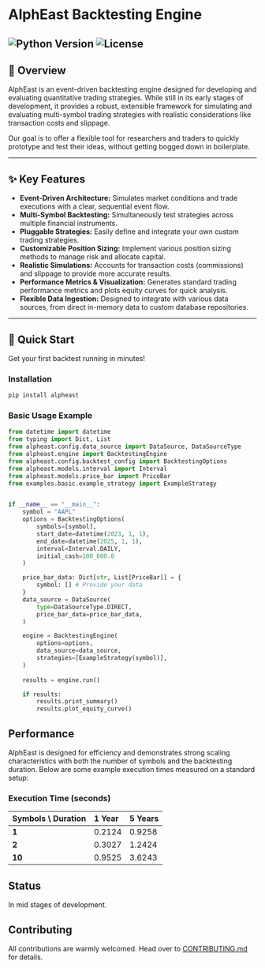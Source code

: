 # AlphEast Backtesting Engine

![Python Version](https://img.shields.io/badge/python-3.8%2B-blue.svg)
![License](https://img.shields.io/badge/license-MIT-green.svg)
---

## 🌟 Overview

AlphEast is an event-driven backtesting engine designed for developing and evaluating quantitative trading strategies. While still in its early stages of development, it provides a robust, extensible framework for simulating and evaluating multi-symbol trading strategies with realistic considerations like transaction costs and slippage.

Our goal is to offer a flexible tool for researchers and traders to quickly prototype and test their ideas, without getting bogged down in boilerplate.

---

## ✨ Key Features

* **Event-Driven Architecture:** Simulates market conditions and trade executions with a clear, sequential event flow.
* **Multi-Symbol Backtesting:** Simultaneously test strategies across multiple financial instruments.
* **Pluggable Strategies:** Easily define and integrate your own custom trading strategies.
* **Customizable Position Sizing:** Implement various position sizing methods to manage risk and allocate capital.
* **Realistic Simulations:** Accounts for transaction costs (commissions) and slippage to provide more accurate results.
* **Performance Metrics & Visualization:** Generates standard trading performance metrics and plots equity curves for quick analysis.
* **Flexible Data Ingestion:** Designed to integrate with various data sources, from direct in-memory data to custom database repositories.

---

## 🚀 Quick Start

Get your first backtest running in minutes!

### Installation

```bash
pip install alpheast
```

### Basic Usage Example

```python
from datetime import datetime
from typing import Dict, List
from alpheast.config.data_source import DataSource, DataSourceType
from alpheast.engine import BacktestingEngine
from alpheast.config.backtest_config import BacktestingOptions
from alpheast.models.interval import Interval
from alpheast.models.price_bar import PriceBar
from examples.basic.example_strategy import ExampleStrategy


if __name__ == "__main__":
    symbol = "AAPL"
    options = BacktestingOptions(
        symbols=[symbol],
        start_date=datetime(2023, 1, 1),
        end_date=datetime(2025, 1, 1),
        interval=Interval.DAILY,
        initial_cash=100_000.0
    )

    price_bar_data: Dict[str, List[PriceBar]] = {
        symbol: [] # Provide your data
    }
    data_source = DataSource(
        type=DataSourceType.DIRECT,
        price_bar_data=price_bar_data,
    )

    engine = BacktestingEngine(
        options=options,
        data_source=data_source,
        strategies=[ExampleStrategy(symbol)],
    )
    
    results = engine.run()

    if results:
        results.print_summary()
        results.plot_equity_curve()
```

## Performance
AlphEast is designed for efficiency and demonstrates strong scaling characteristics with both the number of symbols and the backtesting duration. Below are some example execution times measured on a standard setup:

### **Execution Time (seconds)**

| Symbols \ Duration | 1 Year   | 5 Years  |
| :----------------- | :------- | :------- |
| **1** | 0.2124   | 0.9258   |
| **2** | 0.3027   | 1.2424   |
| **10** | 0.9525   | 3.6243   |

## Status
In mid stages of development.

## Contributing
All contributions are warmly welcomed. Head over to [CONTRIBUTING.md](https://github.com/TudorOrban/AlphEast/blob/main/CONTRIBUTING.md) for details.